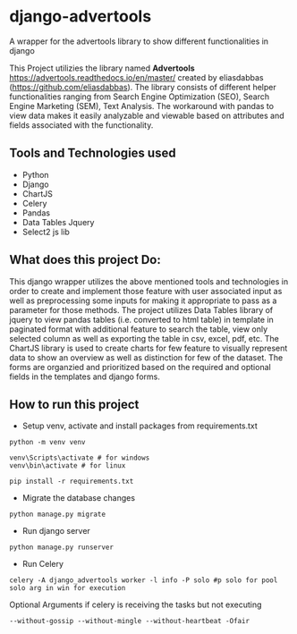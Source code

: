 # django-advertools
A wrapper for the advertools library to show different functionalities in django

This Project utilizies the library named **Advertools** https://advertools.readthedocs.io/en/master/ created by eliasdabbas (https://github.com/eliasdabbas). The library consists of different helper functionalities ranging from Search Engine Optimization (SEO), Search Engine Marketing (SEM), Text Analysis. The workaround with pandas to view data makes it easily analyzable and viewable based on attributes and fields associated with the functionality.

## Tools and Technologies used
- Python
- Django
- ChartJS
- Celery 
- Pandas
- Data Tables Jquery
- Select2 js lib


## What does this project Do:

This django wrapper utilizes the above mentioned tools and technologies in order to create and implement those feature with user associated input as well as preprocessing some inputs for making it appropriate to pass as a parameter for those methods. The project utilizes Data Tables library of jquery to view pandas tables (i.e. converted to html table) in template in paginated format with additional feature to search the table, view only selected column as well as exporting the table in csv, excel, pdf, etc. The ChartJS library is used to create charts for few feature to visually represent data to show an overview as well as distinction for few of the dataset. The forms are organzied and prioritized based on the required and optional fields in the templates and django forms.


## How to run this project

- Setup venv, activate and install packages from requirements.txt
```
python -m venv venv
```
```
venv\Scripts\activate # for windows
venv\bin\activate # for linux
```
```
pip install -r requirements.txt
```

- Migrate the database changes
```
python manage.py migrate
```

- Run django server
```
python manage.py runserver
```

- Run Celery
```
celery -A django_advertools worker -l info -P solo #p solo for pool solo arg in win for execution
```

Optional Arguments if celery is receiving the tasks but not executing
```
--without-gossip --without-mingle --without-heartbeat -Ofair
```

